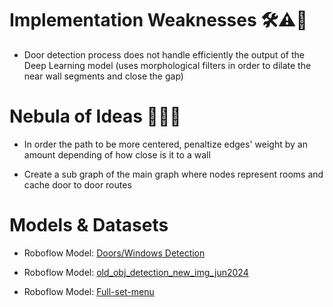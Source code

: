 # Implementation Weaknesses 🛠️⚠️🔧

- Door detection process does not handle efficiently the output of the Deep Learning model (uses morphological filters in order to dilate the near wall segments and close the gap)

# Nebula of Ideas 🌌💡✨

- In order the path to be more centered, penaltize edges' weight by an amount depending of how close is it to a wall

- Create a sub graph of the main graph where nodes represent rooms and cache door to door routes

# Models & Datasets

- Roboflow Model: [Doors/Windows Detection](https://universe.roboflow.com/technical-university-of-munich-sabtf/doors-windows-detection/model/4)

- Roboflow Model: [old_obj_detection_new_img_jun2024](https://universe.roboflow.com/excelize-dgraz/old_obj_detection_new_img_jun2024/model/1)

- Roboflow Model: [Full-set-menu](https://universe.roboflow.com/autodesign/full-set-menu/model/5)
